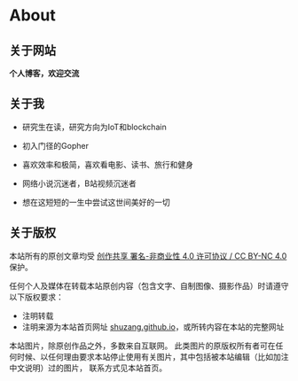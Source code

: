 # About




## 关于网站

**个人博客，欢迎交流**

## 关于我

- 研究生在读，研究方向为IoT和blockchain
- 初入门径的Gopher
- 喜欢效率和极简，喜欢看电影、读书、旅行和健身
- 网络小说沉迷者，B站视频沉迷者

- 想在这短短的一生中尝试这世间美好的一切

## 关于版权

本站所有的原创文章均受 [创作共享 署名-非商业性 4.0 许可协议 / CC BY-NC 4.0](https://creativecommons.org/licenses/by-nc/4.0/) 保护。

任何个人及媒体在转载本站原创内容（包含文字、自制图像、摄影作品）时请遵守以下版权要求：

- 注明转载
- 注明来源为本站首页网址 [shuzang.github.io](https://shuzang.github.io/)，或所转内容在本站的完整网址

本站图片，除原创作品之外，多数来自互联网。 此类图片的原版权所有者可在任何时候、以任何理由要求本站停止使用有关图片，其中包括被本站编辑（比如加注中文说明）过的图片， 联系方式见本站首页。

